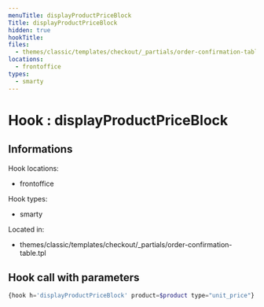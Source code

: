 ```yaml
---
menuTitle: displayProductPriceBlock
Title: displayProductPriceBlock
hidden: true
hookTitle: 
files:
  - themes/classic/templates/checkout/_partials/order-confirmation-table.tpl
locations:
  - frontoffice
types:
  - smarty
---
```


# Hook : displayProductPriceBlock

## Informations

Hook locations: 
  - frontoffice

Hook types: 
  - smarty

Located in: 
  - themes/classic/templates/checkout/_partials/order-confirmation-table.tpl

## Hook call with parameters

```php
{hook h='displayProductPriceBlock' product=$product type="unit_price"}
```